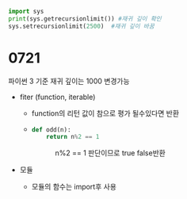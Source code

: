 ```python
import sys
print(sys.getrecursionlimit()) #재귀 깊이 확인
sys.setrecursionlimit(2500)  #재귀 깊이 바꿈
```



# 0721

파이썬 3 기준 재귀 깊이는 1000 변경가능



- fiter (function, iterable)
  
  - function의 리턴 값이 참으로 평가 될수있다면 반환
  
  - ```python
    def odd(n):
        return n%2 == 1
    ```

                        n%2 == 1 판단이므로 true false반환



- 모듈
  
  - 모듈의 함수는 import후 사용


